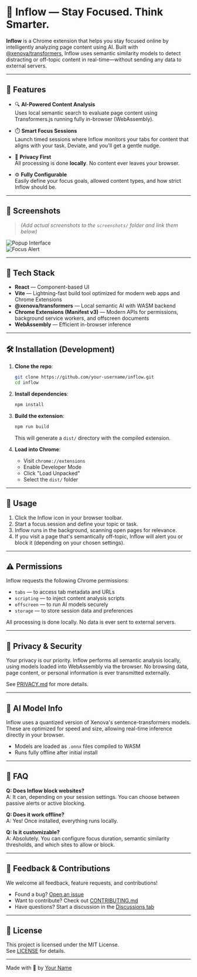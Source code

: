 # 🧠 Inflow — Stay Focused. Think Smarter.

**Inflow** is a Chrome extension that helps you stay focused online by intelligently analyzing page content using AI. Built with [@xenova/transformers](https://github.com/xenova/transformers), Inflow uses semantic similarity models to detect distracting or off-topic content in real-time—without sending any data to external servers.

---

## 🚀 Features

- 🔍 **AI-Powered Content Analysis**  
  Uses local semantic search to evaluate page content using Transformers.js running fully in-browser (WebAssembly).

- ⏱️ **Smart Focus Sessions**  
  Launch timed sessions where Inflow monitors your tabs for content that aligns with your task. Deviate, and you'll get a gentle nudge.


- 🔐 **Privacy First**  
  All processing is done **locally**. No content ever leaves your browser.

- ⚙️ **Fully Configurable**  
  Easily define your focus goals, allowed content types, and how strict Inflow should be.

---

## 📸 Screenshots

> *(Add actual screenshots to the `screenshots/` folder and link them below)*

![Popup Interface](./screenshots/popup.png)  
![Focus Alert](./screenshots/alert.png)

---

## 🧰 Tech Stack

- **React** — Component-based UI
- **Vite** — Lightning-fast build tool optimized for modern web apps and Chrome Extensions
- **@xenova/transformers** — Local semantic AI with WASM backend
- **Chrome Extensions (Manifest v3)** — Modern APIs for permissions, background service workers, and offscreen documents
- **WebAssembly** — Efficient in-browser inference


---

## 🛠 Installation (Development)

1. **Clone the repo**:
   ```bash
   git clone https://github.com/your-username/inflow.git
   cd inflow
   ```

2. **Install dependencies**:
   ```bash
   npm install
   ```

3. **Build the extension**:
   ```bash
   npm run build
   ```
   This will generate a `dist/` directory with the compiled extension.

4. **Load into Chrome**:
   - Visit `chrome://extensions`
   - Enable Developer Mode
   - Click "Load Unpacked"
   - Select the `dist/` folder

---

## 🧪 Usage

1. Click the Inflow icon in your browser toolbar.
2. Start a focus session and define your topic or task.
3. Inflow runs in the background, scanning open pages for relevance.
4. If you visit a page that's semantically off-topic, Inflow will alert you or block it (depending on your chosen settings).

---

## ⚠️ Permissions

Inflow requests the following Chrome permissions:

- `tabs` — to access tab metadata and URLs
- `scripting` — to inject content analysis scripts
- `offscreen` — to run AI models securely
- `storage` — to store session data and preferences

All processing is done locally. No data is ever sent to external servers.

---

## 📄 Privacy & Security

Your privacy is our priority. Inflow performs all semantic analysis locally, using models loaded into WebAssembly via the browser. No browsing data, page content, or personal information is ever transmitted externally.

See [PRIVACY.md](./PRIVACY.md) for more details.

---

## 🧠 AI Model Info

Inflow uses a quantized version of Xenova's sentence-transformers models. These are optimized for speed and size, allowing real-time inference directly in your browser.

- Models are loaded as `.onnx` files compiled to WASM
- Runs fully offline after initial install

---

## 🙋 FAQ

**Q: Does Inflow block websites?**  
A: It can, depending on your session settings. You can choose between passive alerts or active blocking.

**Q: Does it work offline?**  
A: Yes! Once installed, everything runs locally.

**Q: Is it customizable?**  
A: Absolutely. You can configure focus duration, semantic similarity thresholds, and which sites to allow or block.

---

## 📢 Feedback & Contributions

We welcome all feedback, feature requests, and contributions!

- Found a bug? [Open an issue](https://github.com/your-username/inflow/issues)
- Want to contribute? Check out [CONTRIBUTING.md](./CONTRIBUTING.md)
- Have questions? Start a discussion in the [Discussions tab](https://github.com/your-username/inflow/discussions)

---

## 🪪 License

This project is licensed under the MIT License.  
See [LICENSE](./LICENSE) for details.

---

Made with 🧠 by [Your Name](https://github.com/your-username)